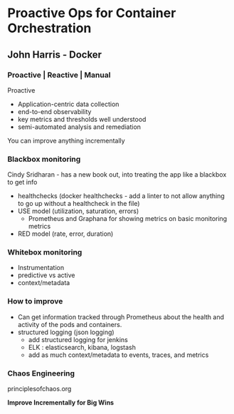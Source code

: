 # Proactive Ops for Container Orchestration
## John Harris - Docker

### Proactive | Reactive | Manual
Proactive 
- Application-centric data collection
- end-to-end observability
- key metrics and thresholds well understood
- semi-automated analysis and remediation

You can improve anything incrementally

### Blackbox monitoring
Cindy Sridharan - has a new book out, into treating the app like a blackbox to get info

- healthchecks (docker healthchecks - add a linter to not allow anything to go up without a healthcheck in the file)
- USE model (utilization, saturation, errors)
    + Prometheus and Graphana for showing metrics on basic monitoring metrics
- RED model (rate, error, duration)

### Whitebox monitoring
- Instrumentation 
- predictive vs active
- context/metadata

### How to improve
- Can get information tracked through Prometheus about the health and activity of the pods and containers.
- structured logging (json logging)
    + add structured logging for jenkins
    + ELK : elasticsearch, kibana, logstash
    + add as much context/metadata to events, traces, and metrics

### Chaos Engineering
principlesofchaos.org

**Improve Incrementally for Big Wins**

